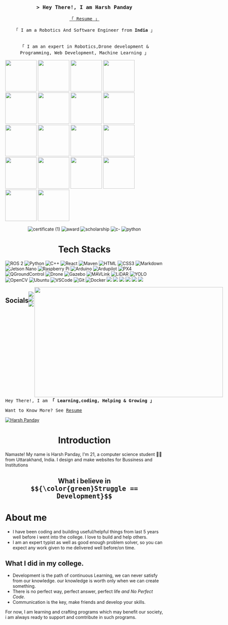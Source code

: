 <!--
**Harshpanday101/Harshpanday101** is a ✨ _special_ ✨ repository because its `README.md` (this file) appears on your GitHub profile.

Here are some ideas to get you started:

- 🔭 I’m currently working on ...
- 🌱 I’m currently learning ...
- 👯 I’m looking to collaborate on ...
- 🤔 I’m looking for help with ...
- 💬 Ask me about ...
- 📫 How to reach me: ...
- 😄 Pronouns: ...
- ⚡ Fun fact: ...
-->


<!-- Intro  -->
<h3 align="center">
        <samp>&gt; Hey There!, I am
                <b><a>Harsh Panday</a></b>
        </samp>
</h3>


<p align="center"> 
  <samp>
    <a href="https://drive.google.com/file/d/142MiaFnEpJ9VwmoqTn_Us8Z8EOvV0dj5/view?usp=sharing">「 Resume 」</a>
   <br>
    <br>
    「 I am a Robotics And Software Engineer from <b>India</b> 」
    <br>
    <br>
   <br>
    「 I am an expert in Robotics,Drone development & Programming, Web Development, Machine Learning 」
    <br>
  </samp>
</p>

 <div style="display:inline" align="center">
  <img style="display:inline;" height="100" src="https://leetcode.com/static/images/badges/2024/gif/2024-01.gif" />
  <img style="display:inline;" height="100" src="https://leetcode.com/static/images/badges/2024/gif/2024-02.gif" />
  <img style="display:inline;" height="100" src="https://leetcode.com/static/images/badges/2024/gif/2024-03.gif" />
  <img style="display:inline;" height="100" src="https://leetcode.com/static/images/badges/2024/gif/2024-04.gif"/>
  <img style="display:inline;" height="100" src="https://leetcode.com/static/images/badges/2024/gif/2024-05.gif"/>
  <img style="display:inline;" height="100" src="https://leetcode.com/static/images/badges/2024/gif/2024-06.gif"/>
  <img style="display:inline;" height="100" src="https://leetcode.com/static/images/badges/2024/gif/2024-07.gif" />
  <img style="display:inline;" height="100" src="https://leetcode.com/static/images/badges/2024/gif/2024-08.gif" />
  <img style="display:inline;" height="100" src="https://leetcode.com/static/images/badges/2024/gif/2024-09.gif" />
  <img style="display:inline;" height="100" src="https://leetcode.com/static/images/badges/2024/gif/2024-10.gif"/>
  <img style="display:inline;" height="100" src="https://leetcode.com/static/images/badges/2024/gif/2024-11.gif"/>
  <img style="display:inline;" height="100" src="https://leetcode.com/static/images/badges/2024/gif/2024-12.gif"/>
  <img style="display:inline;" height="100" src="https://assets.leetcode.com/static_assets/marketing/202501.gif" /> 
  <img style="display:inline;" height="100" src="https://assets.leetcode.com/static_assets/marketing/2024-50.gif" />
  <img style="display:inline;" height="100" src="https://assets.leetcode.com/static_assets/marketing/2024-100-new.gif" />
  <img style="display:inline;" height="100" src="https://assets.leetcode.com/static_assets/marketing/2024-200.gif" />
  <img style="display:inline;" height="100" src="https://assets.leetcode.com/static_assets/marketing/2024.gif"/>
  <img style="display:inline;" height="100" src="https://assets.leetcode.com/static_assets/marketing/365_new.gif"/>
 </div>


<div align="center">

![certificate (1)](https://user-images.githubusercontent.com/94203408/172693042-b71697bf-cf00-4cc5-ab77-2a08ebebc308.png)
![award](https://user-images.githubusercontent.com/94203408/172693522-cf28296f-771a-46e9-adad-fff715fbd636.png)
![scholarship](https://user-images.githubusercontent.com/94203408/172693277-7f989aed-5446-4ee7-a3f6-a555a34943f9.png)
![c-](https://user-images.githubusercontent.com/94203408/172696190-149f532b-76f6-46d5-bd03-9fd92dec0e90.png)
![python](https://user-images.githubusercontent.com/94203408/172696201-b5447ea2-3a6d-4d6d-a1c0-8cf262a60802.png)
</div>
<div>

<h1 align="center">Tech Stacks</h1>

![ROS 2](https://img.shields.io/badge/ROS%202-F7BD16?style=for-the-badge&logo=ros&logoColor=white)
![Python](https://img.shields.io/badge/Python-3776AB?style=for-the-badge&logo=python&logoColor=white)
![C++](https://img.shields.io/badge/C++-00599C?style=for-the-badge&logo=cplusplus&logoColor=white)
![React](https://img.shields.io/badge/-React-61DBFB?style=for-the-badge&labelColor=black&logo=react&logoColor=61DBFB)
![Maven](https://img.shields.io/badge/Apache%20Maven-C71A36?style=for-the-badge&logo=Apache%20Maven&logoColor=white)
![HTML](https://img.shields.io/badge/HTML5-E34F26?style=for-the-badge&logo=html5&logoColor=white)
![CSS3](https://img.shields.io/badge/CSS3-1572B6?style=for-the-badge&logo=css3&logoColor=white)
![Markdown](https://img.shields.io/badge/Markdown-000000?style=for-the-badge&logo=markdown&logoColor=white)
![Jetson Nano](https://img.shields.io/badge/Jetson_Nano-76B900?style=for-the-badge&logo=nvidia&logoColor=white)
![Raspberry Pi](https://img.shields.io/badge/Raspberry%20Pi-A22846?style=for-the-badge&logo=raspberry-pi&logoColor=white)
![Arduino](https://img.shields.io/badge/Arduino-00979D?style=for-the-badge&logo=arduino&logoColor=white)
![Ardupilot](https://img.shields.io/badge/Ardupilot-004085?style=for-the-badge&logo=drone&logoColor=white)
![PX4](https://img.shields.io/badge/PX4-004085?style=for-the-badge&logo=drone&logoColor=white)
![QGroundControl](https://img.shields.io/badge/QGroundControl-0066CC?style=for-the-badge&logo=qgroundcontrol&logoColor=white)
![Drone](https://img.shields.io/badge/Drone_Development-0078D4?style=for-the-badge&logo=drone&logoColor=white)
![Gazebo](https://img.shields.io/badge/Gazebo-9B59B6?style=for-the-badge&logo=gazebo&logoColor=white)
![MAVLink](https://img.shields.io/badge/MAVLink-CC0000?style=for-the-badge&logo=drone&logoColor=white)
![LiDAR](https://img.shields.io/badge/LiDAR-32CD32?style=for-the-badge&logo=lidar&logoColor=white)
![YOLO](https://img.shields.io/badge/YOLO-FF6F00?style=for-the-badge&logo=opencv&logoColor=white)
![OpenCV](https://img.shields.io/badge/OpenCV-5C3EE8?style=for-the-badge&logo=opencv&logoColor=white)
![Ubuntu](https://img.shields.io/badge/Ubuntu-E95420?style=for-the-badge&logo=ubuntu&logoColor=white)
![VSCode](https://img.shields.io/badge/Visual_Studio-0078d7?style=for-the-badge&logo=visual%20studio&logoColor=white)
![Git](https://img.shields.io/badge/Git-F05032?style=for-the-badge&logo=git&logoColor=white)
![Docker](https://img.shields.io/badge/Docker-2496ED?style=for-the-badge&logo=Docker&logoColor=white)
![](https://img.shields.io/badge/Apache%20JMeter-D22128?style=for-the-badge&logo=Apache%20JMeter&logoColor=white)
![](https://img.shields.io/badge/Notion-000000?style=for-the-badge&logo=Notion&logoColor=white)
![](https://img.shields.io/badge/OpenZeppelin-4E5EE4?logo=OpenZeppelin&logoColor=fff&style=for-the-badge)
![](https://img.shields.io/badge/Coinbase-0052FF?style=for-the-badge&logo=Coinbase&logoColor=white)
![](https://img.shields.io/badge/Eclipse-2C2255?style=for-the-badge&logo=eclipse&logoColor=white)
![](https://img.shields.io/badge/VIM-%2311AB00.svg?&style=for-the-badge&logo=vim&logoColor=white)


</div>





<div align="center" style="display: flex; justify-content: space-around;">
 <h2>Socials </h2>
       
<a align="center" href="https://www.linkedin.com/in/harshpanday101/"><img src="https://img.shields.io/badge/LinkedIn-0077B5?style=for-the-badge&logo=linkedin&logoColor=white"/></a>
<a align="center" href="https://www.instagram.com/harshpanday101/"><img src="https://img.shields.io/badge/Instagram-E4405F?style=for-the-badge&logo=instagram&logoColor=white"/></a>
<a align="center" href="mailto:harshpanday101@gmail.com&body=hey there" ><img src="https://img.shields.io/badge/Gmail-D14836?style=for-the-badge&logo=gmail&logoColor=white"/></a>
<br>
 <div> 
        
         
  <img align="right" width="600" height="350" src="https://user-images.githubusercontent.com/74038190/225813708-98b745f2-7d22-48cf-9150-083f1b00d6c9.gif" alt="" />
 </div>

</div>
  <samp> Hey There!, I am
        <b><a target="_blank">「 Learning,coding, Helping & Growing 」</a></b>
</samp>
<br>
<samp>

Want to Know More? See 
[Resume](https://drive.google.com/file/d/142MiaFnEpJ9VwmoqTn_Us8Z8EOvV0dj5/view?usp=sharing)
        
</samp>

 

<p align="left"> <a href="https://github.com/ryo-ma/github-profile-trophy"><img src="https://github-profile-trophy.vercel.app/?username=HarshPanday101" alt="Harsh Panday" /></a> </p>




<h1 align="center"> Introduction </h1>

<P>Namaste! My name is Harsh Panday, I'm 21, a computer science student 🧑‍💻 from Uttarakhand, India.  I design and make websites for Bussiness and Institutions</p>

<h2 align="center"> What i believe in  <samp style="display: flex; justify-content: center; align-items: center;" height="200px" >
                $${\color{green}Struggle == Development}$$
        </samp> </h2>


 
 # About me
- I have been coding and building useful/helpful things from last 5 years well before i went into the college. I love to build and help others.
- I am an expert typist as well as good enough problem solver, so you can expect any work given to me delivered well before/on time.

## What I did in my college.

- Development is the path of continuous Learning, we can never satisfy from our knowledge. our knowledge is worth only when we can create something. 
- There is no perfect way, perfect answer, perfect life *and No Perfect Code*.
- Communication is the key, make friends and develop your skills.

For now, I am learning and crafting programs which may benefit our society, i am always ready to support and comtribute in such programs.

